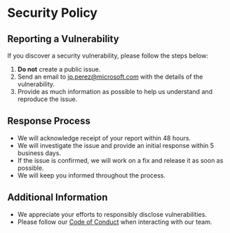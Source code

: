 # Security Policy

## Reporting a Vulnerability

If you discover a security vulnerability, please follow the steps below:

1. **Do not** create a public issue.
2. Send an email to [jp.perez@microsoft.com](mailto:jp.perez@microsoft.com) with the details of the vulnerability.
3. Provide as much information as possible to help us understand and reproduce the issue.

## Response Process

- We will acknowledge receipt of your report within 48 hours.
- We will investigate the issue and provide an initial response within 5 business days.
- If the issue is confirmed, we will work on a fix and release it as soon as possible.
- We will keep you informed throughout the process.

## Additional Information

- We appreciate your efforts to responsibly disclose vulnerabilities.
- Please follow our [Code of Conduct](CODE_OF_CONDUCT.md) when interacting with our team.